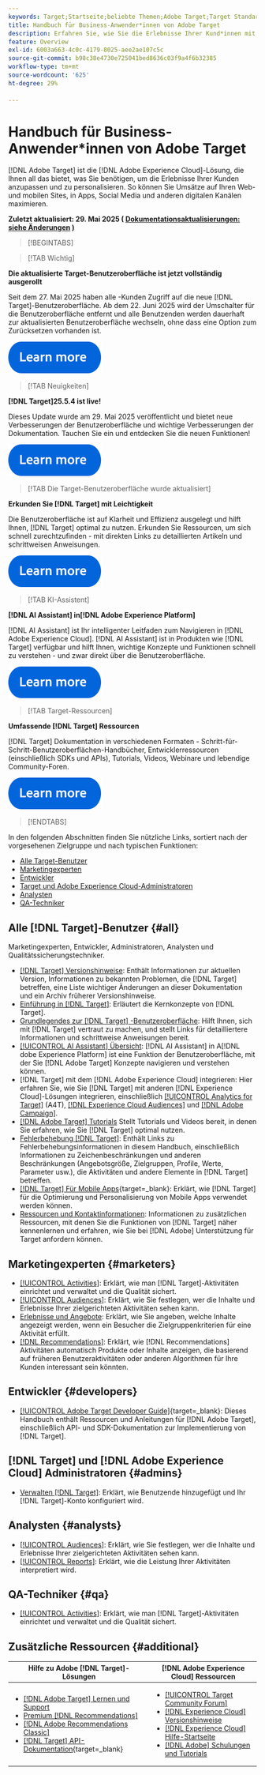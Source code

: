 ```yaml
---
keywords: Target;Startseite;beliebte Themen;Adobe Target;Target Standard;Target Premium;Target-Dokumentation;Adobe Target-Dokumentation;Praktikerhandbuch;Benutzerhandbuch
title: Handbuch für Business-Anwender*innen von Adobe Target
description: Erfahren Sie, wie Sie die Erlebnisse Ihrer Kund*innen mit Adobe  [!DNL Target]  personalisieren können, um die durch Ihre Website, mobile Website, Mobile Apps und andere digitalen Kanäle generierten Umsätze zu maximieren.
feature: Overview
exl-id: 6003a663-4c0c-4179-8025-aee2ae107c5c
source-git-commit: b98c38e4730e725041bed8636c03f9a4f6b32385
workflow-type: tm+mt
source-wordcount: '625'
ht-degree: 29%

---
```


# Handbuch für Business-Anwender*innen von Adobe Target

[!DNL Adobe Target] ist die [!DNL Adobe Experience Cloud]-Lösung, die Ihnen all das bietet, was Sie benötigen, um die Erlebnisse Ihrer Kunden anzupassen und zu personalisieren. So können Sie Umsätze auf Ihren Web- und mobilen Sites, in Apps, Social Media und anderen digitalen Kanälen maximieren.

**Zuletzt aktualisiert: 29. Mai 2025 ( [Dokumentationsaktualisierungen: siehe Änderungen](r-release-notes/doc-change.md) )**

>[!BEGINTABS]

>[!TAB Wichtig]

**Die aktualisierte Target-Benutzeroberfläche ist jetzt vollständig ausgerollt**

Seit dem 27. Mai 2025 haben alle -Kunden Zugriff auf die neue [!DNL Target]-Benutzeroberfläche. Ab dem 22. Juni 2025 wird der Umschalter für die Benutzeroberfläche entfernt und alle Benutzenden werden dauerhaft zur aktualisierten Benutzeroberfläche wechseln, ohne dass eine Option zum Zurücksetzen vorhanden ist.

[![Symbol „Weitere Informationen“](/help/main/assets/learn-more.svg)](/help/main/r-release-notes/release-notes.md#toggle)

>[!TAB Neuigkeiten]

**[!DNL Target]25.5.4 ist live!**

Dieses Update wurde am 29. Mai 2025 veröffentlicht und bietet neue Verbesserungen der Benutzeroberfläche und wichtige Verbesserungen der Dokumentation. Tauchen Sie ein und entdecken Sie die neuen Funktionen!

[![Symbol „Weitere Informationen“](/help/main/assets/learn-more.svg)](/help/main/r-release-notes/release-notes.md)

>[!TAB Die Target-Benutzeroberfläche wurde aktualisiert]

**Erkunden Sie [!DNL Target] mit Leichtigkeit**

Die Benutzeroberfläche ist auf Klarheit und Effizienz ausgelegt und hilft Ihnen, [!DNL Target] optimal zu nutzen. Erkunden Sie Ressourcen, um sich schnell zurechtzufinden - mit direkten Links zu detaillierten Artikeln und schrittweisen Anweisungen.

[![Symbol „Weitere Informationen“](/help/main/assets/learn-more.svg)](/help/main/c-intro/understand-the-target-ui.md)

>[!TAB KI-Assistent]

**[!DNL AI Assistant] in[!DNL Adobe Experience Platform]**

[!DNL AI Assistant] ist Ihr intelligenter Leitfaden zum Navigieren in [!DNL Adobe Experience Cloud]. [!DNL AI Assistant] ist in Produkten wie [!DNL Target] verfügbar und hilft Ihnen, wichtige Konzepte und Funktionen schnell zu verstehen - und zwar direkt über die Benutzeroberfläche.

[![Symbol „Weitere Informationen“](/help/main/assets/learn-more.svg)](/help/main/c-intro/ai-assistant.md)

>[!TAB Target-Ressourcen]

**Umfassende [!DNL Target] Ressourcen**

[!DNL Target] Dokumentation in verschiedenen Formaten - Schritt-für-Schritt-Benutzeroberflächen-Handbücher, Entwicklerressourcen (einschließlich SDKs und APIs), Tutorials, Videos, Webinare und lebendige Community-Foren.

[![Symbol „Weitere Informationen“](/help/main/assets/learn-more.svg)](/help/main/r-release-notes/target-documentation.md)

>[!ENDTABS]

In den folgenden Abschnitten finden Sie nützliche Links, sortiert nach der vorgesehenen Zielgruppe und nach typischen Funktionen:

- [Alle Target-Benutzer](#all)
- [Marketingexperten](#marketers)
- [Entwickler](#developers)
- [Target und Adobe Experience Cloud-Administratoren](#admins)
- [Analysten](#analysts)
- [QA-Techniker](#qa)

## Alle [!DNL Target]-Benutzer {#all}

Marketingexperten, Entwickler, Administratoren, Analysten und Qualitätssicherungstechniker.

- [[!DNL Target] Versionshinweise](r-release-notes/release-notes.md): Enthält Informationen zur aktuellen Version, Informationen zu bekannten Problemen, die [!DNL Target] betreffen, eine Liste wichtiger Änderungen an dieser Dokumentation und ein Archiv früherer Versionshinweise.
- [Einführung in [!DNL Target]](c-intro/intro.md): Erläutert die Kernkonzepte von [!DNL Target].
- [Grundlegendes zur  [!DNL Target] -Benutzeroberfläche](/help/main/c-intro/understand-the-target-ui.md): Hilft Ihnen, sich mit [!DNL Target] vertraut zu machen, und stellt Links für detailliertere Informationen und schrittweise Anweisungen bereit.
- [[!UICONTROL AI Assistant] Übersicht](/help/main/c-intro/ai-assistant.md): [!DNL AI Assistant] in A[!DNL dobe Experience Platform] ist eine Funktion der Benutzeroberfläche, mit der Sie [!DNL Adobe Target] Konzepte navigieren und verstehen können.
- [!DNL Target] mit dem [!DNL Adobe Experience Cloud] integrieren: Hier erfahren Sie, wie Sie [!DNL Target] mit anderen [!DNL Experience Cloud]-Lösungen integrieren, einschließlich [[!UICONTROL Analytics for Target]](/help/main/c-integrating-target-with-mac/a4t/a4t.md) (A4T), [[!DNL Experience Cloud Audiences]](/help/main/c-integrating-target-with-mac/mmp.md) und [[!DNL Adobe Campaign]](/help/main/c-integrating-target-with-mac/campaign-and-target.md).
- [[!DNL Adobe Target] Tutorials](https://experienceleague.adobe.com/docs/target-learn/tutorials/overview.html?lang=de) Stellt Tutorials und Videos bereit, in denen Sie erfahren, wie Sie [!DNL Target] optimal nutzen.
- [Fehlerbehebung [!DNL Target]](r-troubleshooting-target/troubleshooting-target.md): Enthält Links zu Fehlerbehebungsinformationen in diesem Handbuch, einschließlich Informationen zu Zeichenbeschränkungen und anderen Beschränkungen (Angebotsgröße, Zielgruppen, Profile, Werte, Parameter usw.), die Aktivitäten und andere Elemente in [!DNL Target] betreffen.
- [[!DNL Target] Für Mobile Apps](https://experienceleague.adobe.com/docs/target-dev/developer/mobile-apps/overview.html?lang=de){target=_blank}: Erklärt, wie [!DNL Target] für die Optimierung und Personalisierung von Mobile Apps verwendet werden können.
- [Ressourcen und Kontaktinformationen](cmp-resources-and-contact-information.md): Informationen zu zusätzlichen Ressourcen, mit denen Sie die Funktionen von [!DNL Target] näher kennenlernen und erfahren, wie Sie bei [!DNL Adobe] Unterstützung für Target anfordern können.

## Marketingexperten {#marketers}

- [[!UICONTROL Activities]](c-activities/activities.md): Erklärt, wie man [!DNL Target]-Aktivitäten einrichtet und verwaltet und die Qualität sichert.
- [[!UICONTROL Audiences]](c-target/target.md): Erklärt, wie Sie festlegen, wer die Inhalte und Erlebnisse Ihrer zielgerichteten Aktivitäten sehen kann.
- [Erlebnisse und Angebote](c-experiences/experiences.md): Erklärt, wie Sie angeben, welche Inhalte angezeigt werden, wenn ein Besucher die Zielgruppenkriterien für eine Aktivität erfüllt.
- [[!DNL Recommendations]](c-recommendations/recommendations.md): Erklärt, wie [!DNL Recommendations] Aktivitäten automatisch Produkte oder Inhalte anzeigen, die basierend auf früheren Benutzeraktivitäten oder anderen Algorithmen für Ihre Kunden interessant sein könnten.

## Entwickler {#developers}

- [[!UICONTROL Adobe Target Developer Guide]](https://experienceleague.adobe.com/docs/target-dev/developer/overview.html?lang=de){target=_blank}: Dieses Handbuch enthält Ressourcen und Anleitungen für [!DNL Adobe Target], einschließlich API- und SDK-Dokumentation zur Implementierung von [!DNL Target].

## [!DNL Target] und [!DNL Adobe Experience Cloud] Administratoren {#admins}

- [Verwalten [!DNL Target]](administrating-target/administrating-target.md): Erklärt, wie Benutzende hinzugefügt und Ihr [!DNL Target]-Konto konfiguriert wird.

## Analysten {#analysts}

- [[!UICONTROL Audiences]](c-target/target.md): Erklärt, wie Sie festlegen, wer die Inhalte und Erlebnisse Ihrer zielgerichteten Aktivitäten sehen kann.
- [[!UICONTROL Reports]](c-reports/reports.md): Erklärt, wie die Leistung Ihrer Aktivitäten interpretiert wird.

## QA-Techniker {#qa}

- [[!UICONTROL Activities]](c-activities/activities.md): Erklärt, wie man [!DNL Target]-Aktivitäten einrichtet und verwaltet und die Qualität sichert.

## Zusätzliche Ressourcen {#additional}

| Hilfe zu Adobe [!DNL Target]-Lösungen | [!DNL Adobe Experience Cloud] Ressourcen |
|--- |--- |
| <ul><li>[[!DNL Adobe Target] Lernen und Support](https://helpx.adobe.com/de/support/target.html)</li><li>[Premium [!DNL Recommendations]](c-recommendations/recommendations.md)</li><li>[[!DNL Adobe Recommendations Classic]](/help/main/assets/adobe-recommendations-classic.pdf)</li><li>[[!DNL Target] API-Dokumentation](https://experienceleague.adobe.com/docs/target-dev/developer/api/target-api-overview.html?lang=de){target=_blank}</li></ul> | <ul><li>[[!UICONTROL Target Community Forum]](https://experienceleaguecommunities.adobe.com/t5/adobe-target/ct-p/adobe-target-community?profile.language=de&lang=de)</li><li>[[!DNL Experience Cloud] Versionshinweise](https://experienceleague.adobe.com/docs/release-notes/experience-cloud/current.html?lang=de)</li><li>[[!DNL Experience Cloud] Hilfe-Startseite](https://helpx.adobe.com/de/support/experience-cloud.html)</li><li>[[!DNL Adobe] Schulungen und Tutorials](https://helpx.adobe.com/de/learning.html?promoid=KAUDK)</li></ul> |  |

